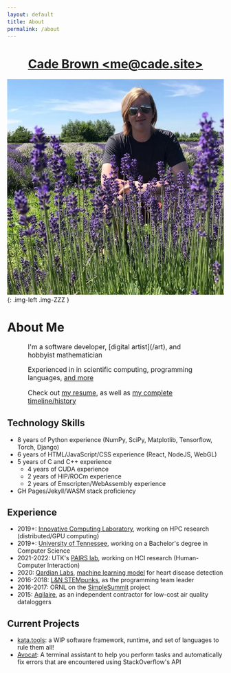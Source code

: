 ```yaml
---
layout: default
title: About
permalink: /about
---
```


<center>
<h1>
<a href="mailto:me@cade.site">Cade Brown &lt;me@cade.site&gt;</a>
</h1>
</center>

<!--![A Picture of My Face](/files/face.webp)-->
![A Picture of My Face](/files/cade-face-2.webp){: .img-left .img-ZZZ }


# About Me

<div style="margin: 0 5vw; font-size: 110%;">
  I'm a software developer, [digital artist](/art), and hobbyist mathematician

  Experienced in in scientific computing, programming languages, [and more](/timeline)

  Check out [my resume](/files/resume-CadeBrown-2021-12-08.pdf), as well as [my complete timeline/history](/timeline)

</div>
<div class="clear"></div>

## Technology Skills

  * 8 years of Python experience (NumPy, SciPy, Matplotlib, Tensorflow, Torch, Django)
  * 6 years of HTML/JavaScript/CSS experience (React, NodeJS, WebGL)
  * 5 years of C and C++ experience
    * 4 years of CUDA experience
    * 2 years of HIP/ROCm experience
    * 2 years of Emscripten/WebAssembly experience
  * GH Pages/Jekyll/WASM stack proficiency

## Experience

  * 2019+: [Innovative Computing Laboratory](https://www.icl.utk.edu/), working on HPC research (distributed/GPU computing)
  * 2019+: [University of Tennessee](https://www.utk.edu/), working on a Bachelor's degree in Computer Science
  * 2021-2022: UTK's [PAIRS lab](https://github.com/utk-pairs/avocat), working on HCI research (Human-Computer Interaction)
  * 2020: [Qardian Labs](https://www.qardianlabs.net/about-us), [machine learning model](https://radiant-mesa-06241.herokuapp.com/HEARO14/) for heart disease detection
  * 2016-2018: [L&N STEMpunks](https://github.com/lnstempunks), as the programming team leader
  * 2016-2017: ORNL on the [SimpleSummit](https://simplesummit.github.io/blog/fractalexplorer) project
  * 2015: [Agilaire](https://agilaire.com/), as an independent contractor for low-cost air quality dataloggers

## Current Projects

  * [kata.tools](https://kata.tools): a WIP software framework, runtime, and set of languages to rule them all!
  * [Avocat](https://github.com/utk-pairs/avocat): A terminal assistant to help you perform tasks and automatically fix errors that are encountered using StackOverflow's API
  
